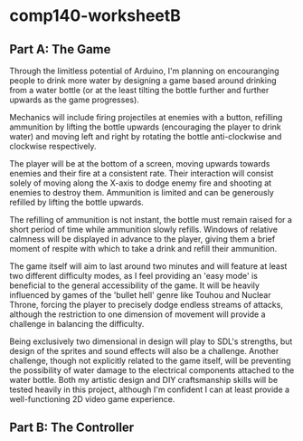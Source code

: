 # comp140-worksheetB

## Part A: The Game

Through the limitless potential of Arduino, I'm planning on encouranging people to drink more water by designing a game based around drinking from a water bottle (or at the least tilting the bottle further and further upwards as the game progresses).

Mechanics will include firing projectiles at enemies with a button, refilling ammunition by lifting the bottle upwards (encouraging the player to drink water) and moving left and right by rotating the bottle anti-clockwise and clockwise respectively.

The player will be at the bottom of a screen, moving upwards towards enemies and their fire at a consistent rate. Their interaction will consist solely of moving along the X-axis to dodge enemy fire and shooting at enemies to destroy them. Ammunition is limited and can be generously refilled by lifting the bottle upwards. 

The refilling of ammunition is not instant, the bottle must remain raised for a short period of time while ammunition slowly refills. Windows of relative calmness will be displayed in advance to the player, giving them a brief moment of respite with which to take a drink and refill their ammunition.

The game itself will aim to last around two minutes and will feature at least two different difficulty modes, as I feel providing an 'easy mode' is beneficial to the general accessibility of the game. It will be heavily influenced by games of the 'bullet hell' genre like Touhou and Nuclear Throne, forcing the player to precisely dodge endless streams of attacks, although the restriction to one dimension of movement will provide a challenge in balancing the difficulty.

Being exclusively two dimensional in design will play to SDL's strengths, but design of the sprites and sound effects will also be a challenge. Another challenge, though not explicitly related to the game itself, will be preventing the possibility of water damage to the electrical components attached to the water bottle. Both my artistic design and DIY craftsmanship skills will be tested heavily in this project, although I'm confident I can at least provide a well-functioning 2D video game experience.

## Part B: The Controller
